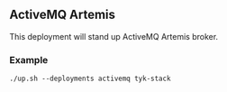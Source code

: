 ## ActiveMQ Artemis
This deployment will stand up ActiveMQ Artemis broker.

### Example
```
./up.sh --deployments activemq tyk-stack
```
